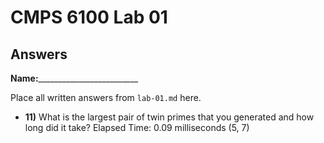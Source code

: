 # CMPS 6100 Lab 01
## Answers

**Name:**_________________________


Place all written answers from `lab-01.md` here.

- **11)** What is the largest pair of twin primes that you generated and how long did it take?
Elapsed Time: 0.09 milliseconds
(5, 7)